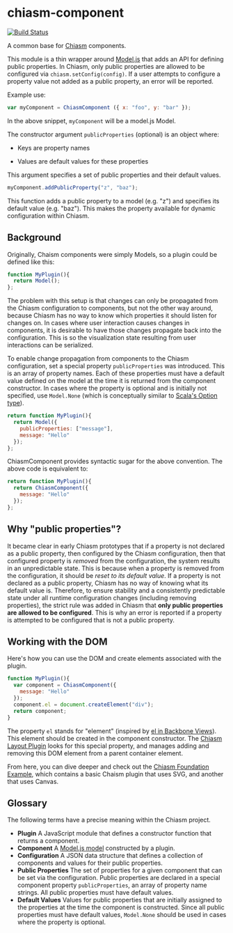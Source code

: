 # chiasm-component

[![Build
Status](https://travis-ci.org/chiasm-project/chiasm-component.svg?branch=master)](https://travis-ci.org/chiasm-project/chiasm-component)

A common base for [Chiasm](https://github.com/chiasm-project/chiasm) components.

This module is a thin wrapper around [Model.js](https://github.com/curran/model) that adds an API for defining
public properties.  In Chiasm, only public properties are allowed to be
configured via `chiasm.setConfig(config)`. If a user attempts to configure a
property value not added as a public property, an error will be reported.

Example use:

```javascript
var myComponent = ChiasmComponent ({ x: "foo", y: "bar" });
```

In the above snippet, `myComponent` will be a model.js Model.

The constructor argument `publicProperties` (optional) is an object where:
 
  * Keys are property names

  * Values are default values for these properties
  
This argument specifies a set of public properties and their default values.

```javascript
myComponent.addPublicProperty("z", "baz");
```

This function adds a public property to a model (e.g. "z") and specifies its default value (e.g. "baz").  This makes the property available for dynamic configuration within Chiasm.

## Background

Originally, Chaism components were simply Models, so a plugin could be defined like this:

```javascript
function MyPlugin(){
  return Model();
};
```

The problem with this setup is that changes can only be propagated from the Chiasm configuration to components, but not the other way around, because Chiasm has no way to know which properties it should listen for changes on. In cases where user interaction causes changes in components, it is desirable to have those changes propagate back into the configuration. This is so the visualization state resulting from user interactions can be serialized.

To enable change propagation from components to the Chiasm configuration, set a special property `publicProperties` was introduced. This is an array of property names. Each of these properties must have a default value defined on the model at the time it is returned from the component constructor. In cases where the property is optional and is initially not specified, use `Model.None` (which is conceptually similar to [Scala's Option type](http://alvinalexander.com/scala/using-scala-option-some-none-idiom-function-java-null)).

```javascript
return function MyPlugin(){
  return Model({
    publicProperties: ["message"],
    message: "Hello"
  });
};
```

ChiasmComponent provides syntactic sugar for the above convention. The above code is equivalent to:

```javascript
return function MyPlugin(){
  return ChiasmComponent({
    message: "Hello"
  });
};
```

## Why "public properties"?

It became clear in early Chiasm prototypes that if a property is not declared as a public property, then configured by the Chiasm configuration, then that configured property is *removed* from the configuration, the system results in an unpredictable state. This is because when a property is removed from the configuration, it should be *reset to its default value*. If a property is not declared as a public property, Chiasm has no way of knowing what its default value is. Therefore, to ensure stability and a consistently predictable state under all runtime configuration changes (including removing properties), the strict rule was added in Chiasm that **only public properties are allowed to be configured**. This is why an error is reported if a property is attempted to be configured that is not a public property.

## Working with the DOM

Here's how you can use the DOM and create elements associated with the plugin.

```javascript
function MyPlugin(){
  var component = ChiasmComponent({
    message: "Hello"
  });
  component.el = document.createElement("div");
  return component;
}
```

The property `el` stands for "element" (inspired by [el in Backbone Views](http://backbonejs.org/#View-el)). This element should be created in the component constructor. The [Chiasm Layout Plugin](https://github.com/chiasm-project/chiasm-layout) looks for this special property, and manages adding and removing this DOM element from a parent container element.

From here, you can dive deeper and check out the [Chiasm Foundation Example](http://bl.ocks.org/curran/b4aa88691528c0f0b1fa), which contains a basic Chaism plugin that uses SVG, and another that uses Canvas.

## Glossary

The following terms have a precise meaning within the Chiasm project.

 * **Plugin** A JavaScript module that defines a constructor function that returns a component.
 * **Component** A [Model.js model](https://github.com/curran/model) constructed by a plugin.
 * **Configuration** A JSON data structure that defines a collection of components and values for their public properties.
 * **Public Properties** The set of properties for a given component that can be set via the configuration. Public properties are declared in a special component property `publicProperties`, an array of property name strings. All public properties must have default values.
 * **Default Values** Values for public properties that are initially assigned to the properties at the time the component is constructed. Since all public properties must have default values, `Model.None` should be used in cases where the property is optional.
